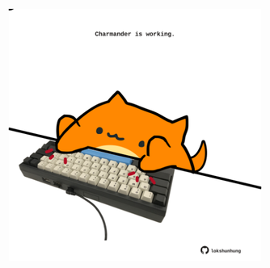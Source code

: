 <!-- built at 22/03/2024, 12:00:40 UTC -->
<p align="center">
  <img width="500" height="500" src="./ReadmeImage.svg">
</p>
